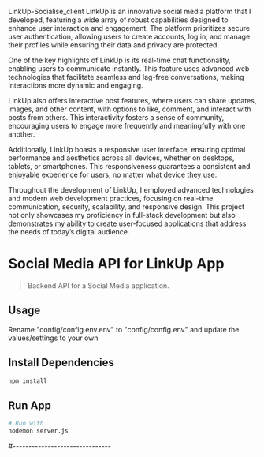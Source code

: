 LinkUp-Socialise_client
LinkUp is an innovative social media platform that I developed, featuring a wide array of robust capabilities designed to enhance user interaction and engagement. The platform prioritizes secure user authentication, allowing users to create accounts, log in, and manage their profiles while ensuring their data and privacy are protected.

One of the key highlights of LinkUp is its real-time chat functionality, enabling users to communicate instantly. This feature uses advanced web technologies that facilitate seamless and lag-free conversations, making interactions more dynamic and engaging.

LinkUp also offers interactive post features, where users can share updates, images, and other content, with options to like, comment, and interact with posts from others. This interactivity fosters a sense of community, encouraging users to engage more frequently and meaningfully with one another.

Additionally, LinkUp boasts a responsive user interface, ensuring optimal performance and aesthetics across all devices, whether on desktops, tablets, or smartphones. This responsiveness guarantees a consistent and enjoyable experience for users, no matter what device they use.

Throughout the development of LinkUp, I employed advanced technologies and modern web development practices, focusing on real-time communication, security, scalability, and responsive design. This project not only showcases my proficiency in full-stack development but also demonstrates my ability to create user-focused applications that address the needs of today’s digital audience.

# Social Media API for LinkUp App

> Backend API for a Social Media application.

## Usage

Rename "config/config.env.env" to "config/config.env" and update the values/settings to your own

## Install Dependencies

```bash
npm install
```

## Run App

```bash
# Run with
nodemon server.js
```

#-------------------------------



